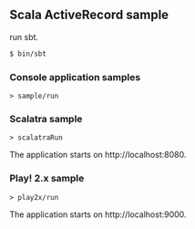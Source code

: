 ## Scala ActiveRecord sample

run sbt.

```sh
$ bin/sbt
```

### Console application samples

```
> sample/run
```

### Scalatra sample

```
> scalatraRun
```

The application starts on http://localhost:8080.

### Play! 2.x sample

```
> play2x/run
```

The application starts on http://localhost:9000.

